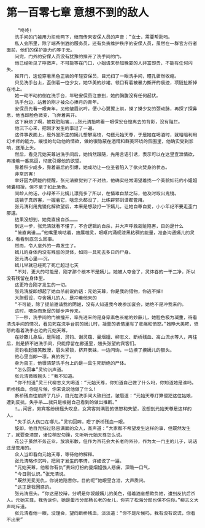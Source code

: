 # 第一百零七章 意想不到的敌人
        “咚咚!
       洗手间的门被用力扣动两下，继而传来安保人员的声音：“女士，需要帮助吗。
       私人会所里，除了端茶倒酒的服务员，还有负责维护秩序的安保人员，虽然在一群官方行者面前，他们的保护能力约等于无。
       问完，门外的安保人员没有犹豫的推开了洗手间的门。
       他已经听见了呼救声，不可能等在门口，小姐请来参加晚宴的人非富即贵，不能有任何闪失。
       推开门，这位穿着黑色正装的年轻安保员，目光扫了一眼洗手间，瞳孔骤然收缩。
       只见洗手台上，歪倒着一位少女，她华美的纱裙、领口有着被暴力撕开的痕迹，项链扯断掉在地上。
       她一动不动的倒在洗手台，年轻安保员注意到，她的胸腹没有任何起伏。
       洗手台边，站着的刚才被众心捧月的青年。
       安保员先看一眼青年，见他皱眉沉吟，便小心翼翼上前，摸了摸少女的颈动脉，再探了探鼻息，他当即脸色微变，飞奔着离开。
       这下麻烦了啊，被栽赃陷害….…张元清抬眸看一眼保安仓惶离去的背影，没有阻拦。
       他沉下心来，把刚才发生的事过了一遍。
       这件事表面上，是外室所生的嫣儿想攀高枝，勾搭元始天尊，于是她在喝酒时，就暗暗利用幻术师的能力，缓慢的勾动他的情欲，做的很隐蔽在酒精和群美环绕的氛围里，他确实受到影响，逐渐上头。
       然后，看见元始天尊进洗手间后，她悄然跟随，先用言语引诱，表示可以在这里宣泄情欲，再接着一番挑逗，彻底引爆他的欲望。
       靠着积少成多，靠着最后的引爆，她成功让一位圣者陷入了欲火焚身的状态。
       非常厉害!
       幸好因为阴姬的提醒，张元清察觉到了不对劲，他确实经常渴望着找一个美貌如花的小姐姐倾囊相授，但不至于如此急色。
       同龄人的话，小绿茶不比嫣儿漂亮多了所以，在情难自禁之际，他及时取出鬼镜。
       这镜子真厉害，一握着它，啥念头都没了，比练辟邪剑谱都管用。
       张元清利用鬼镜化解欲望后，本来是想敲打一下嫣儿，让她自尊自爱，小小年纪不要走歪门邪道。
       结果没想到，她竟直接自杀………
       到这一步，张元清就看不懂了，不合逻辑的自杀，并大声呼救栽赃陷害，目的是什么
       “简直离谱……”他嘴里嘀咕着，施展噬灵，眼眶内涌现漆黑粘稠的能量，准备沟通嫣儿的灵体，看看到底怎么回事。
       然而，令人意外的一幕发生了。
       嫣儿的身体内没有残留的灵体，如同一具死去多日的尸身。
       张元清心里――沉。
       嫣儿早就已经死了死亡超过七天
       “不对，更大的可能是，刚才那个根本不是嫣儿，她被人夺舍了，灵体吞的一干二净，所以没有残留在身体里。
       这更符合刚才发生的一切。
       张元清旋即想起了她自杀前说的话：元始天尊，你是我的猎物，你逃不掉!
       大胆假设，夺舍嫣儿的人，是冲着他来的
       “不可能，除了提前邀请我的阴姬，没有人知道我今晚参加宴会，她绝不是冲我来的。
       这时，嘈杂而急促的脚步声传来。
       下一秒，洗手间的门被撞开，率先进来的是身穿素色长裙的妙藤儿，她脸色极为凝重，待看清洗手间的情况，看见死在洗手台前的嫣儿时，凝重的表情里有了悲痛和愤怒。”她睁大美眸，愤怒的看着洗手台边的元始天尊。
       在妙藤儿身后，是阴姬、灵钧、谢灵蕴、曼烟姐、柳志义、断桥残血、高山流水等人，再往后，则是挤不进洗手间，只能停留在廊道里，翘头张望的宾客们。
       灵钧收起嬉笑散漫，眉头紧锁，挤开表妹，一边问询，一边摸了摸嫣儿的额头。
       他心里当即一凛，真的死了。
       身为兽王，他很清楚洗手台上的是一具生死断绝的尸体。
       “怎么回事”灵钧沉声道。
       张元清微微摇头：“我不知道。
       “你不知道”灵三代柳志义大喝道：“元始天尊，你知道自己做了什么吗，你知道她是谁吗。断桥残血，你是斥候，你来说说他做了什么!
       断桥残血往前挤了几步，目光在洗手间大致扫过，皱眉道：“元始天尊打算侵犯这位姑娘，遭到反抗，失手杀……我只是根据自己看到的做出推断。”
       !….闻言，男宾客纷纷摇头叹息，女宾客则满脸的愤怒和失望，没想到元始天尊是这样的人。
       “失手杀人伤口在哪儿。”灵钧回眸，瞪了断桥残血一眼。
       旋即，他目光扫过怒容满面的众人，高声道：“大家都不希望发生这样的事，但既然发生了，就要查清楚，诸位稍安勿躁，先听听元始天尊怎么说。
       花公子虽然不务正业，放浪形骸，但作为百花会大长老的外孙，作为太一门主的儿子，说话还是管用的。
       众人当即看向元始天尊，等待他的解释。
       张元清略作沉吟，把刚才发生的事情，详细说了一遍。
       “元始天尊，他和你有仇”贵妇打扮的曼烟姐强人悲痛，深吸一口气。
       “今日刚认识。”张元清说。
       “既然无冕无仇，你说她陷害你，目的呢”她眼里含泪，大声质问。
       “这正是我困惑的。
       张元清摇头。“你这是狡辩，分明是你觊觎嫣儿的美色，借着酒意想欺负她，遭到反抗后杀人。元始天尊，我告诉你，她是蛋市分部杨长老的女儿，你完了松海分部也保不住你。”柳志义大声呵斥道。
       张元清看他一眼，没理会，望向断桥残血，淡淡道：“你不是斥候吗，我有没有说谎，你看不出来”